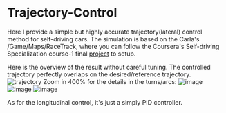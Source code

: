 # Trajectory-Control

Here I provide a simple but highly accurate trajectory(lateral) control method for self-driving cars. The simulation is based on the Carla's /Game/Maps/RaceTrack, where you can follow the Coursera's Self-driving Specialization course-1 final [project](https://www.coursera.org/learn/intro-self-driving-cars/programming/ac8R5/final-project-self-driving-vehicle-control) to setup.

Here is the overview of the result without careful tuning. The controlled trajectory perfectly overlaps on the desired/reference trajectory.
![trajectory](https://user-images.githubusercontent.com/29236300/132007771-343b777b-63c6-4c09-a578-3f536f083e05.png)
Zoom in 400% for the details in the turns/arcs:
![image](https://user-images.githubusercontent.com/29236300/132008157-d7218a0d-bf13-4cba-b13d-cc330fdcf79d.png)
![image](https://user-images.githubusercontent.com/29236300/132008277-e987be31-189c-458a-a872-ec3ffa04921c.png)
![image](https://user-images.githubusercontent.com/29236300/132008330-e8cc4138-9756-4725-ae0f-9b125bccd3fb.png)

As for the longitudinal control, it's just a simply PID controller.
